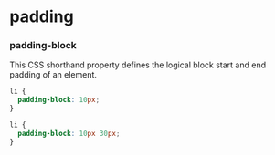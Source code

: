 # padding

### padding-block

This CSS shorthand property defines the logical block start and end padding of an element.

```css
li {
  padding-block: 10px;
}

li {
  padding-block: 10px 30px;
}
```
